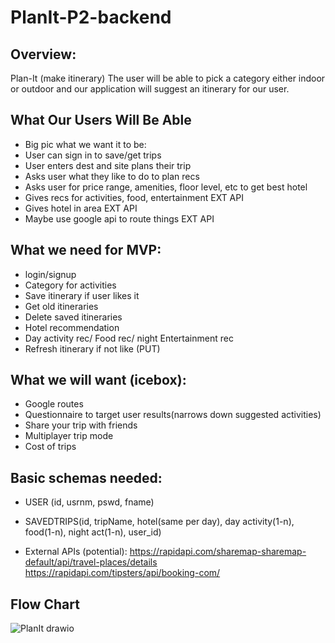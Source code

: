 # PlanIt-P2-backend

## Overview:
Plan-It (make itinerary)
The user will be able to pick a category either indoor or outdoor and our application will suggest an itinerary for our user. 

## What Our Users Will Be Able
- Big pic what we want it to be:
- User can sign in to save/get trips
- User enters dest and site plans their trip
- Asks user what they like to do to plan recs
- Asks user for price range, amenities, floor level, etc to get best hotel
- Gives recs for activities, food, entertainment EXT API
- Gives hotel in area EXT API
- Maybe use google api to route things EXT API

## What we need for MVP:
- login/signup
- Category for activities
- Save itinerary if user likes it
- Get old itineraries
- Delete saved itineraries
- Hotel recommendation
- Day activity rec/ Food rec/ night Entertainment rec
- Refresh itinerary if not like (PUT)

## What we will want (icebox):
- Google routes
- Questionnaire to target user results(narrows down suggested activities)
- Share your trip with friends
- Multiplayer trip mode
- Cost of trips

## Basic schemas needed:
- USER (id, usrnm, pswd, fname)
- SAVEDTRIPS(id, tripName, hotel(same per day), day activity(1-n), food(1-n), night act(1-n), user_id)

- External APIs (potential): 
https://rapidapi.com/sharemap-sharemap-default/api/travel-places/details
https://rapidapi.com/tipsters/api/booking-com/ 
## Flow Chart
![PlanIt drawio](https://user-images.githubusercontent.com/101686660/174396700-ec52db06-55d3-4fab-ac55-f1cffa85ae2f.png)
